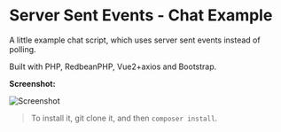 # Server Sent Events - Chat Example

A little example chat script, which uses server sent events instead of polling.

Built with PHP, RedbeanPHP, Vue2+axios and Bootstrap.

**Screenshot:**

![Screenshot](https://i.imgur.com/gn98Y9D.gif)

> To install it, git clone it, and then `composer install`.

